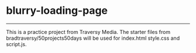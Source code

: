 # blurry-loading-page
---
This is a practice project from Traversy Media. The starter files from bradtraversy/50projects50days will be used for index.html style.css and script.js.
